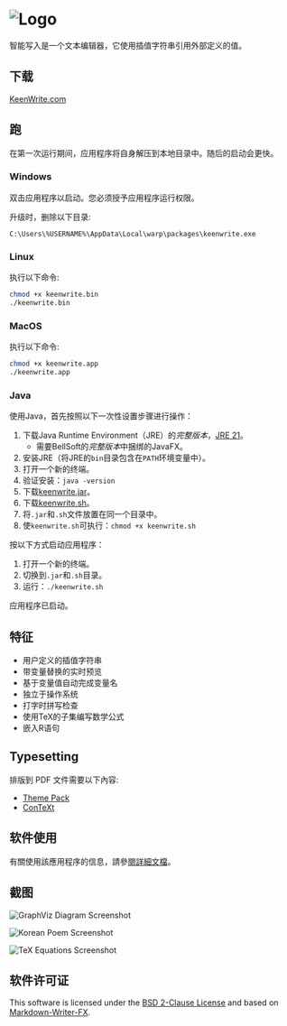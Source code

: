# ![Logo](docs/images/app-title.zh-CN.png)

智能写入是一个文本编辑器，它使用插值字符串引用外部定义的值。

## 下载

[KeenWrite.com](https://keenwrite.com/)

## 跑

在第一次运行期间，应用程序将自身解压到本地目录中。随后的启动会更快。

### Windows

双击应用程序以启动。您必须授予应用程序运行权限。 

升级时，删除以下目录:

    C:\Users\%USERNAME%\AppData\Local\warp\packages\keenwrite.exe

### Linux

执行以下命令:

``` bash
chmod +x keenwrite.bin
./keenwrite.bin
```

### MacOS

执行以下命令:

``` bash
chmod +x keenwrite.app
./keenwrite.app
```

### Java

使用Java，首先按照以下一次性设置步骤进行操作：

1. 下载Java Runtime Environment（JRE）的*完整版本*，[JRE 21](https://bell-sw.com/pages/downloads)。
   * 需要BellSoft的*完整版本*中捆绑的JavaFX。
1. 安装JRE（将JRE的`bin`目录包含在`PATH`环境变量中）。
1. 打开一个新的终端。
1. 验证安装：`java -version`
1. 下载[keenwrite.jar](https://keenwrite.com/downloads/keenwrite.jar)。
1. 下载[keenwrite.sh](https://gitlab.com/DaveJarvis/KeenWrite/-/raw/main/keenwrite.sh?inline=false)。
1. 将`.jar`和`.sh`文件放置在同一个目录中。
1. 使`keenwrite.sh`可执行：`chmod +x keenwrite.sh`

按以下方式启动应用程序：

1. 打开一个新的终端。
1. 切换到`.jar`和`.sh`目录。
1. 运行：`./keenwrite.sh`

应用程序已启动。

## 特征

* 用户定义的插值字符串
* 带变量替换的实时预览
* 基于变量值自动完成变量名
* 独立于操作系统
* 打字时拼写检查
* 使用TeX的子集编写数学公式
* 嵌入R语句

## Typesetting

排版到 PDF 文件需要以下內容:

* [Theme Pack](https://github.com/DaveJarvis/keenwrite-themes/releases/latest/download/theme-pack.zip)
* [ConTeXt](https://wiki.contextgarden.net/Installation)

## 软件使用

有關使用該應用程序的信息，請參[閱詳細文檔](docs/README.md)。

## 截图

![GraphViz Diagram Screenshot](docs/images/screenshots/01.png)

![Korean Poem Screenshot](docs/images/screenshots/02.png)

![TeX Equations Screenshot](docs/images/screenshots/03.png)


## 软件许可证

This software is licensed under the [BSD 2-Clause License](LICENSE.md) and
based on [Markdown-Writer-FX](licenses/MARKDOWN-WRITER-FX.md).

